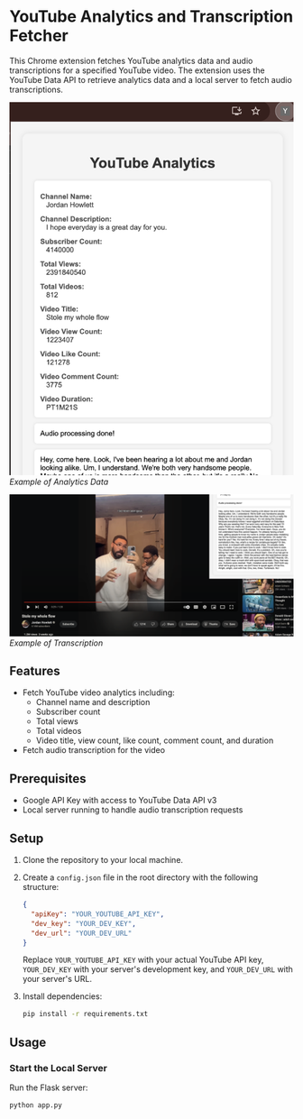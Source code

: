 # YouTube Analytics and Transcription Fetcher

This Chrome extension fetches YouTube analytics data and audio transcriptions for a specified YouTube video. The extension uses the YouTube Data API to retrieve analytics data and a local server to fetch audio transcriptions.

![Analytics](README_assets/Analytics.png)
*Example of Analytics Data*

![Transcription](README_assets/Transcription.png)
*Example of Transcription*

## Features

- Fetch YouTube video analytics including:
  - Channel name and description
  - Subscriber count
  - Total views
  - Total videos
  - Video title, view count, like count, comment count, and duration
- Fetch audio transcription for the video

## Prerequisites

- Google API Key with access to YouTube Data API v3
- Local server running to handle audio transcription requests

## Setup

1. Clone the repository to your local machine.
2. Create a `config.json` file in the root directory with the following structure:

    ```json
    {
      "apiKey": "YOUR_YOUTUBE_API_KEY",
      "dev_key": "YOUR_DEV_KEY",
      "dev_url": "YOUR_DEV_URL"
    }
    ```

    Replace `YOUR_YOUTUBE_API_KEY` with your actual YouTube API key, `YOUR_DEV_KEY` with your server's development key, and `YOUR_DEV_URL` with your server's URL.

3. Install dependencies:

    ```sh
    pip install -r requirements.txt
    ```

## Usage

### Start the Local Server

Run the Flask server:

```sh
python app.py
